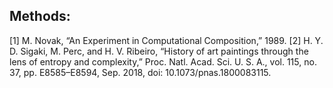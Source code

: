## Methods:
[1] M. Novak, “An Experiment in Computational Composition,” 1989.
[2] H. Y. D. Sigaki, M. Perc, and H. V. Ribeiro, “History of art paintings through the lens of entropy and complexity,” Proc. Natl. Acad. Sci. U. S. A., vol. 115, no. 37, pp. E8585–E8594, Sep. 2018, doi: 10.1073/pnas.1800083115.
